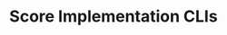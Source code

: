 ---
title: "Score Implementation CLIs"
linkTitle: "Score implementations"
weight: 3
Alias:
- /docs/reference/score-cli/
---